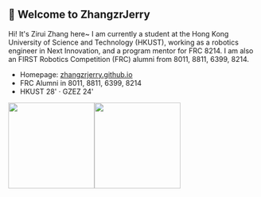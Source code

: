 ## 🙋 Welcome to ZhangzrJerry

Hi! It's Zirui Zhang here~ I am currently a student at the Hong Kong University of Science and Technology (HKUST), working as a robotics engineer in Next Innovation, and a program mentor for FRC 8214. I am also an FIRST Robotics Competition (FRC) alumni from 8011, 8811, 6399, 8214.

- Homepage: [zhangzrjerry.github.io](https://zhangzrjerry.github.io)
- FRC Alumni in 8011, 8811, 6399, 8214
- HKUST 28' · GZEZ 24'

<a href="https://jhhuang.tech/"><img height="173px" src="https://github-readme-stats.vercel.app/api?username=zhangzrjerry&count_private=true&show_icons=true" /><!-- wi*quL3fcV --><img height="173px" src="https://github-readme-stats.vercel.app/api/top-langs/?username=zhangzrjerry&layout=compact" /></a>

